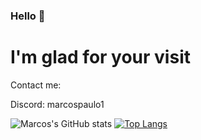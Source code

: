 ### Hello 👋

# I'm glad for your visit

Contact me:

Discord: marcospaulo1


![Marcos's GitHub stats](https://github-readme-stats.vercel.app/api?username=themarcospaulo&show_icons=true&theme=radical)  [![Top Langs](https://github-readme-stats.vercel.app/api/top-langs/?username=themarcospaulo&show_icons=true&theme=radical)](https://github.com/anuraghazra/github-readme-stats)

